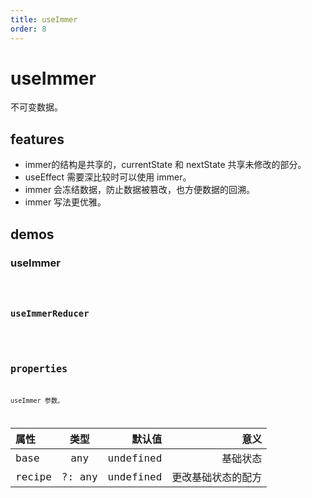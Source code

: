 ```yaml
---
title: useImmer
order: 8
---
```


# useImmer

不可变数据。

## features

- immer的结构是共享的，currentState 和 nextState 共享未修改的部分。
- useEffect 需要深比较时可以使用 immer。
- immer 会冻结数据，防止数据被篡改，也方便数据的回溯。
- immer 写法更优雅。

## demos

### useImmer

<code src="./use-immer/useImmer.tsx" />

### useImmerReducer

<code src="./use-immer/useImmerReducer.tsx" />

## properties

useImmer 参数。

| 属性        |         类型          |    默认值 |                意义 |
| :---------- | :-------------------: | --------: | ----------------: |
| base        |         any           | undefined |       基础状态     |
| recipe      |      ?: any           | undefined |  更改基础状态的配方 |

